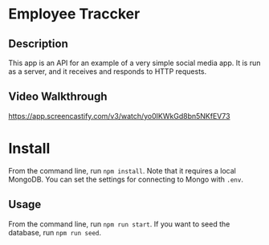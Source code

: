 # Employee Traccker

## Description

This app is an API for an example of a very simple social media app. It is run as a server, and it receives and responds to HTTP requests.

## Video Walkthrough

https://app.screencastify.com/v3/watch/yo0IKWkGd8bn5NKfEV73

# Install

From the command line, run `npm install`. Note that it requires a local MongoDB. You can set the settings for connecting to Mongo with `.env`.

## Usage

From the command line, run `npm run start`. If you want to seed the database, run `npm run seed`.
